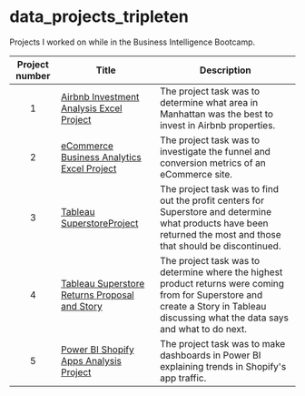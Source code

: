 # data_projects_tripleten
Projects I worked on while in the Business Intelligence Bootcamp. 


| Project number | Title | Description |
| :-----------: | ----------- |----------- |
| 1 | [Airbnb Investment Analysis Excel Project](https://docs.google.com/spreadsheets/d/1qc_atGeVcNktWB89Ainw1OgWWvR4uierhLiiSuasY38/edit?usp=drive_link) | The project task was to determine what area in Manhattan was the best to invest in Airbnb properties. |
| 2 | [eCommerce Business Analytics Excel Project](https://docs.google.com/spreadsheets/d/1STtKsIKnq6rtUqRz_3mxyvazWUmho_WUvItbJ8K77z4/edit?usp=sharing) | The project task was to investigate the funnel and conversion metrics of an eCommerce site. |
| 3 | [Tableau SuperstoreProject](https://public.tableau.com/app/profile/stuart.codd7882/viz/StuartCoddSuperstoreOverviewProjectDashboard/ProfitandLossCentersDashboard) | The project task was to find out the profit centers for Superstore and determine what products have been returned the most and those that should be discontinued. |
| 4 | [Tableau Superstore Returns Proposal and Story](https://public.tableau.com/app/profile/stuart.codd7882/viz/EvaluationofSuperstoreRetrns/EvaluationofSuperstoreReturns) | The project task was to determine where the highest product returns were coming from for Superstore and create a Story in Tableau discussing what the data says and what to do next. |
| 5 | [Power BI Shopify Apps Analysis Project](https://drive.google.com/file/d/1rhF9YIBAvo6B9XMtJhkQrVog_8QMzyMZ/view?usp=sharing) | The project task was to make dashboards in Power BI explaining trends in Shopify's app traffic. |

